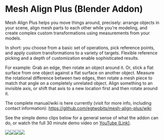 # Mesh Align Plus (Blender Addon)
Mesh Align Plus helps you move things around, precisely: arrange objects in your scene, align mesh parts to each other while you're modeling, and create complex custom transformations using measurements from your models.

In short: you choose from a basic set of operations, pick reference points, and apply custom transformations to a variety of targets. Flexible reference picking and a depth of customization enable sophisticated results.

For example: Grab an edge, then rotate an object around it. Or, stick a flat surface from one object against a flat surface on another object. Measure the rotational difference between two edges, then rotate a mesh piece to match that angle on a completely unrelated object. Align something to an invisible axis, or shift that axis to a new location first and then rotate around it.

The complete manual/wiki is here currently (visit for more info, including contact information): https://github.com/egtwobits/mesh-align-plus/wiki

See the simple demo clips below for a general sense of what the addon can do, or watch the full 30 minute demo video on <a href="https://www.youtube.com/watch?v=ebEkfAQ4OOk">YouTube (Link)</a>.

<div>
<div style="float:left"><img stlye="width:80px" src="http://i.stack.imgur.com/hi2Lw.gif"></div>
<div style="float:left"><img stlye="width:80px" src="http://i.stack.imgur.com/dOOF8.gif"></div>
<div style="float:left"><img stlye="width:80px" src="http://i.stack.imgur.com/IgMGY.gif"></div>
<div style="float:left"><img stlye="width:80px" src="http://i.stack.imgur.com/05uXX.gif"></div>
</div>
